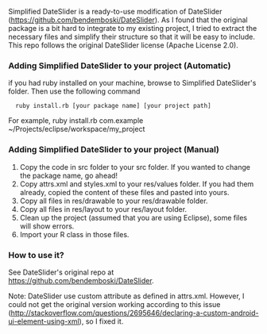 Simplified DateSlider is a ready-to-use modification of DateSlider (https://github.com/bendemboski/DateSlider). As I found that the original package is a bit hard to integrate to my existing project, I tried to extract the necessary files and simplify their structure so that it will be easy to include. This repo follows the original DateSlider license (Apache License 2.0).


### Adding Simplified DateSlider to your project (Automatic)
if you had ruby installed on your machine, browse to Simplified DateSlider's folder. Then use the following command
```
  ruby install.rb [your package name] [your project path]
```

For example, ruby install.rb com.example ~/Projects/eclipse/workspace/my_project

### Adding Simplified DateSlider to your project (Manual)
1. Copy the code in src folder to your src folder. If you wanted to change the package name, go ahead!
2. Copy attrs.xml and styles.xml to your res/values folder. If you had them already, copied the content of these files and pasted into yours.
3. Copy all files in res/drawable to your res/drawable folder.
4. Copy all files in res/layout to your res/layout folder.
5. Clean up the project (assumed that you are using Eclipse), some files will show errors.
6. Import your R class in those files.


### How to use it?
See DateSlider's original repo at https://github.com/bendemboski/DateSlider.


Note: DateSlider use custom attribute as defined in attrs.xml. However, I could not get the original version working according to this issue (http://stackoverflow.com/questions/2695646/declaring-a-custom-android-ui-element-using-xml), so I fixed it.